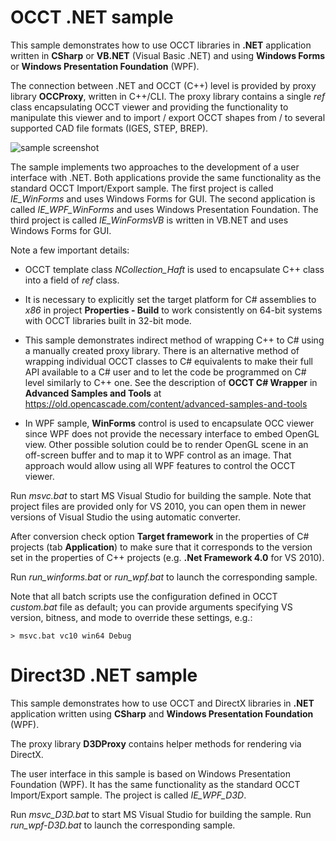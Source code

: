 OCCT .NET sample
================== 

This sample demonstrates how to use OCCT libraries in <b>.NET</b> application written in **CSharp** or **VB.NET** (Visual Basic .NET)
and using **Windows Forms** or **Windows Presentation Foundation** (WPF).

The connection between .NET and OCCT (C++) level is provided by proxy library **OCCProxy**, written in C++/CLI.
The proxy library contains a single *ref* class encapsulating OCCT viewer and providing the functionality to manipulate this viewer
and to import / export OCCT shapes from / to several supported CAD file formats (IGES, STEP, BREP).

![sample screenshot](/occt_csharp_sample.png)

The sample implements two approaches to the development of a user interface with .NET.
Both applications provide the same functionality as the standard OCCT Import/Export sample.
The first project is called *IE_WinForms* and uses Windows Forms for GUI.
The second application is called *IE_WPF_WinForms* and uses Windows Presentation Foundation.
The third project is called *IE_WinFormsVB* is written in VB.NET and uses Windows Forms for GUI.

Note a few important details:

- OCCT template class *NCollection_Haft* is used to encapsulate C++ class into a field of *ref* class.

- It is necessary to explicitly set the target platform for C# assemblies to *x86*
  in project **Properties - Build** to work consistently on 64-bit systems with OCCT libraries built in 32-bit mode.

- This sample demonstrates indirect method of wrapping C++ to C# using a manually created proxy library.
  There is an alternative method of wrapping individual OCCT classes to C# equivalents to make their full API available to a C# user
  and to let the code be programmed on C# level similarly to C++ one.
  See the description of **OCCT C# Wrapper** in **Advanced Samples and Tools** at
  https://old.opencascade.com/content/advanced-samples-and-tools

- In WPF sample, **WinForms** control is used to encapsulate OCC viewer since WPF does not provide the necessary interface to embed OpenGL view.
  Other possible solution could be to render OpenGL scene in an off-screen buffer and to map it
  to WPF control as an image. That approach would allow using all WPF features to control the OCCT viewer.

Run *msvc.bat* to start MS Visual Studio for building the sample.
Note that project files are provided only for VS 2010, you can open them in
newer versions of Visual Studio the using automatic converter.

After conversion check option **Target framework** in the properties of C# projects
(tab **Application**) to make sure that it corresponds to the version set in
the properties of C++ projects (e.g. <b>.Net Framework 4.0</b> for VS 2010).

Run *run_winforms.bat* or *run_wpf.bat* to launch the corresponding sample.

Note that all batch scripts use the configuration defined in OCCT *custom.bat* file
as default; you can provide arguments specifying VS version, bitness, and mode to override these settings, e.g.:

	> msvc.bat vc10 win64 Debug

Direct3D .NET sample
==================

This sample demonstrates how to use OCCT and DirectX libraries in <b>.NET</b> application
written using **CSharp** and **Windows Presentation Foundation** (WPF).

The proxy library **D3DProxy** contains helper methods for rendering via DirectX.  

The user interface in this sample is based on Windows Presentation Foundation (WPF).
It has the same functionality as the standard OCCT Import/Export sample.
The project is called *IE_WPF_D3D*.

Run *msvc_D3D.bat* to start MS Visual Studio for building the sample.
Run *run_wpf-D3D.bat* to launch the corresponding sample.
